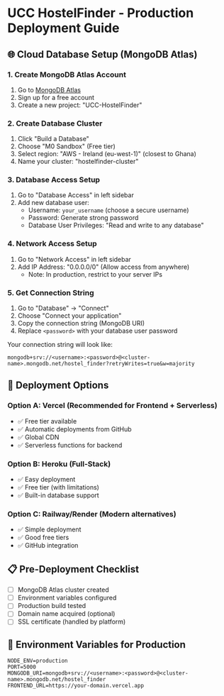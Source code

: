 # UCC HostelFinder - Production Deployment Guide

## 🌐 Cloud Database Setup (MongoDB Atlas)

### 1. Create MongoDB Atlas Account
1. Go to [MongoDB Atlas](https://cloud.mongodb.com/)
2. Sign up for a free account
3. Create a new project: "UCC-HostelFinder"

### 2. Create Database Cluster
1. Click "Build a Database"
2. Choose "M0 Sandbox" (Free tier)
3. Select region: "AWS - Ireland (eu-west-1)" (closest to Ghana)
4. Name your cluster: "hostelfinder-cluster"

### 3. Database Access Setup
1. Go to "Database Access" in left sidebar
2. Add new database user:
   - Username: `your_username` (choose a secure username)
   - Password: Generate strong password
   - Database User Privileges: "Read and write to any database"

### 4. Network Access Setup
1. Go to "Network Access" in left sidebar
2. Add IP Address: "0.0.0.0/0" (Allow access from anywhere)
   - Note: In production, restrict to your server IPs

### 5. Get Connection String
1. Go to "Database" → "Connect"
2. Choose "Connect your application"
3. Copy the connection string (MongoDB URI)
4. Replace `<password>` with your database user password

Your connection string will look like:
```
mongodb+srv://<username>:<password>@<cluster-name>.mongodb.net/hostel_finder?retryWrites=true&w=majority
```

## 🚀 Deployment Options

### Option A: Vercel (Recommended for Frontend + Serverless)
- ✅ Free tier available
- ✅ Automatic deployments from GitHub
- ✅ Global CDN
- ✅ Serverless functions for backend

### Option B: Heroku (Full-Stack)
- ✅ Easy deployment
- ✅ Free tier (with limitations)
- ✅ Built-in database support

### Option C: Railway/Render (Modern alternatives)
- ✅ Simple deployment
- ✅ Good free tiers
- ✅ GitHub integration

## 📋 Pre-Deployment Checklist

- [ ] MongoDB Atlas cluster created
- [ ] Environment variables configured
- [ ] Production build tested
- [ ] Domain name acquired (optional)
- [ ] SSL certificate (handled by platform)

## 🔧 Environment Variables for Production

```env
NODE_ENV=production
PORT=5000
MONGODB_URI=mongodb+srv://<username>:<password>@<cluster-name>.mongodb.net/hostel_finder
FRONTEND_URL=https://your-domain.vercel.app
```
